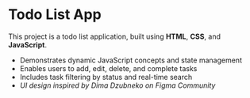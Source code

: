 # Todo List App

This project is a todo list application, built using **HTML**, **CSS**, and **JavaScript**.

- Demonstrates dynamic JavaScript concepts and state management
- Enables users to add, edit, delete, and complete tasks
- Includes task filtering by status and real-time search
- _UI design inspired by Dima Dzubneko on Figma Community_
